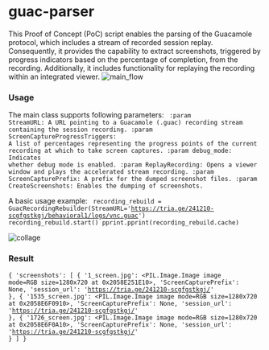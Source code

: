 # guac-parser
This Proof of Concept (PoC) script enables the parsing of the Guacamole protocol, which includes a stream of recorded session replay. 
Consequently, it provides the capability to extract screenshots, triggered by progress indicators based on the percentage of completion, from the recording. 
Additionally, it includes functionality for replaying the recording within an integrated viewer.
![main_flow](https://github.com/user-attachments/assets/68a175e8-14bb-4c01-b85d-797a9723d00f)

### Usage
The main class supports following parameters:
<code>
    :param StreamURL:
        A URL pointing to a Guacamole (.guac) recording stream containing the session recording.
    :param ScreenCaptureProgressTriggers:
        A list of percentages representing the progress points of the current recording at which to take screen captures.
    :param debug_mode:
        Indicates whether debug mode is enabled.
    :param ReplayRecording:
        Opens a viewer window and plays the accelerated stream recording.
    :param ScreenCapturePrefix:
        A prefix for the dumped screenshot files.
    :param CreateScreenshots:
        Enables the dumping of screenshots.
</code>

A basic usage example:
<code>
recording_rebuild = GuacRecordingRebuilder(StreamURL='https://tria.ge/241210-scgfgstkgj/behavioral1/logs/vnc.guac')
recording_rebuild.start()
pprint.pprint(recording_rebuild.cache)
</code>

![collage](https://github.com/user-attachments/assets/213b14ba-f4a0-4f7f-94a4-871f2b8882af)

### Result

<code>{
    'screenshots': [
        {
            '1_screen.jpg': <PIL.Image.Image image mode=RGB size=1280x720 at 0x2058E251E10>,
            'ScreenCapturePrefix': None,
            'session_url': 'https://tria.ge/241210-scgfgstkgj/'
        },
        {
            '1535_screen.jpg': <PIL.Image.Image image mode=RGB size=1280x720 at 0x2058E6F0910>,
            'ScreenCapturePrefix': None,
            'session_url': 'https://tria.ge/241210-scgfgstkgj/'
        },
        {
            '1726_screen.jpg': <PIL.Image.Image image mode=RGB size=1280x720 at 0x2058E6F0A10>,
            'ScreenCapturePrefix': None,
            'session_url': 'https://tria.ge/241210-scgfgstkgj/'
        }
    ]
}
</code>
